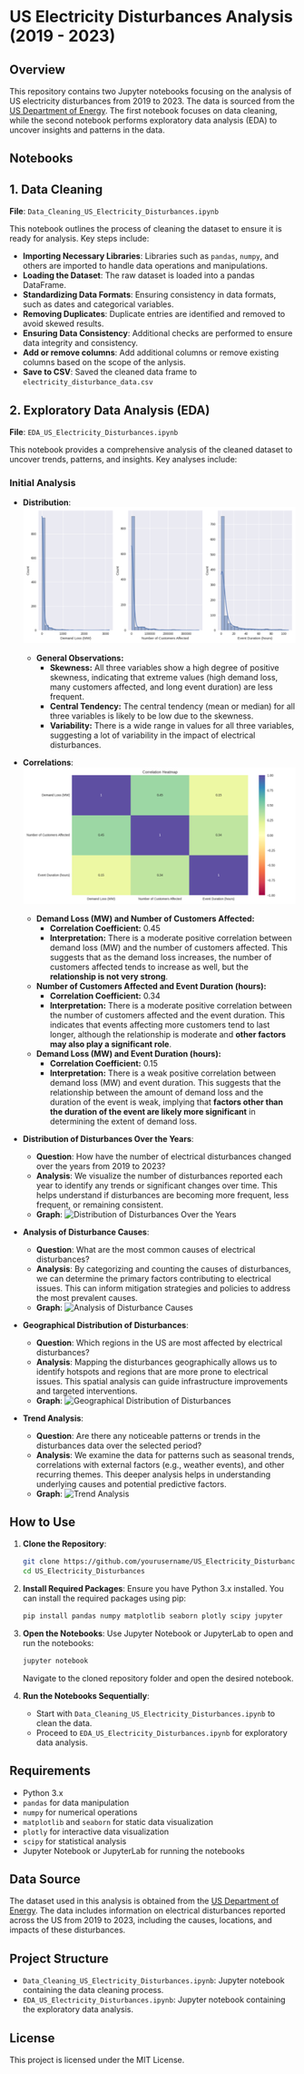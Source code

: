 # US Electricity Disturbances Analysis (2019 - 2023)

## Overview
This repository contains two Jupyter notebooks focusing on the analysis of US electricity disturbances from 2019 to 2023. The data is sourced from the [US Department of Energy](https://www.oe.netl.doe.gov/OE417_annual_summary.aspx). The first notebook focuses on data cleaning, while the second notebook performs exploratory data analysis (EDA) to uncover insights and patterns in the data.

## Notebooks

## 1. Data Cleaning
**File**: `Data_Cleaning_US_Electricity_Disturbances.ipynb`

This notebook outlines the process of cleaning the dataset to ensure it is ready for analysis. Key steps include:

- **Importing Necessary Libraries**: Libraries such as `pandas`, `numpy`, and others are imported to handle data operations and manipulations.
- **Loading the Dataset**: The raw dataset is loaded into a pandas DataFrame.
- **Standardizing Data Formats**: Ensuring consistency in data formats, such as dates and categorical variables.
- **Removing Duplicates**: Duplicate entries are identified and removed to avoid skewed results.
- **Ensuring Data Consistency**: Additional checks are performed to ensure data integrity and consistency.
- **Add or remove columns**: Add additional columns or remove existing columns based on the scope of the anlysis.
- **Save to CSV**: Saved the cleaned data frame to `electricity_disturbance_data.csv`



## 2. Exploratory Data Analysis (EDA)
**File**: `EDA_US_Electricity_Disturbances.ipynb`

This notebook provides a comprehensive analysis of the cleaned dataset to uncover trends, patterns, and insights. Key analyses include:

### **Initial Analysis**
- **Distribution**: ![Distribution of Numerical columns](/content/Plots/histograms.png)
  - **General Observations:**
    - **Skewness:** All three variables show a high degree of positive skewness, indicating that extreme values (high demand loss, many customers affected, and long event duration) are less frequent.
    - **Central Tendency:** The central tendency (mean or median) for all three variables is likely to be low due to the skewness.
    - **Variability:** There is a wide range in values for all three variables, suggesting a lot of variability in the impact of electrical disturbances.

- **Correlations**:
    [![Correlation Heatmap](/content/Plots/correlation_heatmap.png)](/content/Plots/correlation_heatmap.png)
  - **Demand Loss (MW) and Number of Customers Affected:**
     - **Correlation Coefficient:** 0.45
     - **Interpretation:** There is a moderate positive correlation between demand loss (MW) and the number of customers affected. This suggests that as the demand loss increases, the number of customers affected tends to increase as well, but the **relationship is not very strong**.
   - **Number of Customers Affected and Event Duration (hours):**
     - **Correlation Coefficient:** 0.34
     - **Interpretation:** There is a moderate positive correlation between the number of customers affected and the event duration. This indicates that events affecting more customers tend to last longer, although the relationship is moderate and **other factors may also play a significant role**.
   - **Demand Loss (MW) and Event Duration (hours):**
     - **Correlation Coefficient:** 0.15
     - **Interpretation:** There is a weak positive correlation between demand loss (MW) and event duration. This suggests that the relationship between the amount of demand loss and the duration of the event is weak, implying that **factors other than the duration of the event are likely more significant** in determining the extent of demand loss.
 
      
- **Distribution of Disturbances Over the Years**:
  - **Question**: How have the number of electrical disturbances changed over the years from 2019 to 2023?
  - **Analysis**: We visualize the number of disturbances reported each year to identify any trends or significant changes over time. This helps understand if disturbances are becoming more frequent, less frequent, or remaining consistent.
  - **Graph**: ![Distribution of Disturbances Over the Years](path/to/your/graph1.png)

- **Analysis of Disturbance Causes**:
  - **Question**: What are the most common causes of electrical disturbances?
  - **Analysis**: By categorizing and counting the causes of disturbances, we can determine the primary factors contributing to electrical issues. This can inform mitigation strategies and policies to address the most prevalent causes.
  - **Graph**: ![Analysis of Disturbance Causes](path/to/your/graph2.png)

- **Geographical Distribution of Disturbances**:
  - **Question**: Which regions in the US are most affected by electrical disturbances?
  - **Analysis**: Mapping the disturbances geographically allows us to identify hotspots and regions that are more prone to electrical issues. This spatial analysis can guide infrastructure improvements and targeted interventions.
  - **Graph**: ![Geographical Distribution of Disturbances](path/to/your/graph3.png)

- **Trend Analysis**:
  - **Question**: Are there any noticeable patterns or trends in the disturbances data over the selected period?
  - **Analysis**: We examine the data for patterns such as seasonal trends, correlations with external factors (e.g., weather events), and other recurring themes. This deeper analysis helps in understanding underlying causes and potential predictive factors.
  - **Graph**: ![Trend Analysis](path/to/your/graph4.png)



## How to Use

1. **Clone the Repository**:
    ```bash
    git clone https://github.com/yourusername/US_Electricity_Disturbances.git
    cd US_Electricity_Disturbances
    ```

2. **Install Required Packages**:
    Ensure you have Python 3.x installed. You can install the required packages using pip:
    ```bash
    pip install pandas numpy matplotlib seaborn plotly scipy jupyter
    ```

3. **Open the Notebooks**:
    Use Jupyter Notebook or JupyterLab to open and run the notebooks:
    ```bash
    jupyter notebook
    ```
    Navigate to the cloned repository folder and open the desired notebook.

4. **Run the Notebooks Sequentially**:
    - Start with `Data_Cleaning_US_Electricity_Disturbances.ipynb` to clean the data.
    - Proceed to `EDA_US_Electricity_Disturbances.ipynb` for exploratory data analysis.

## Requirements
- Python 3.x
- `pandas` for data manipulation
- `numpy` for numerical operations
- `matplotlib` and `seaborn` for static data visualization
- `plotly` for interactive data visualization
- `scipy` for statistical analysis
- Jupyter Notebook or JupyterLab for running the notebooks

## Data Source
The dataset used in this analysis is obtained from the [US Department of Energy](https://www.oe.netl.doe.gov/OE417_annual_summary.aspx). The data includes information on electrical disturbances reported across the US from 2019 to 2023, including the causes, locations, and impacts of these disturbances.

## Project Structure
- `Data_Cleaning_US_Electricity_Disturbances.ipynb`: Jupyter notebook containing the data cleaning process.
- `EDA_US_Electricity_Disturbances.ipynb`: Jupyter notebook containing the exploratory data analysis.

## License
This project is licensed under the MIT License.
